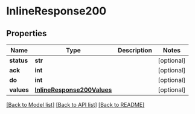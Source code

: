# InlineResponse200

## Properties
Name | Type | Description | Notes
------------ | ------------- | ------------- | -------------
**status** | **str** |  | [optional] 
**ack** | **int** |  | [optional] 
**do** | **int** |  | [optional] 
**values** | [**InlineResponse200Values**](InlineResponse200Values.md) |  | [optional] 

[[Back to Model list]](../README.md#documentation-for-models) [[Back to API list]](../README.md#documentation-for-api-endpoints) [[Back to README]](../README.md)


